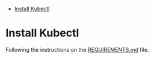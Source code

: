 <!-- TOC -->

- [Install Kubectl](#install-kubectl)

<!-- TOC -->

# Install Kubectl

Following the instructions on the [REQUIREMENTS.md](../REQUIREMENTS.md) file.
